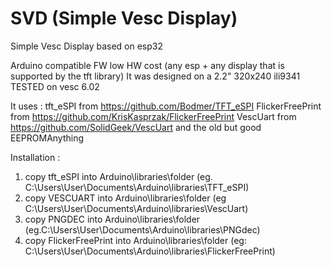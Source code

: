 # SVD (Simple Vesc Display)
Simple Vesc Display based on esp32 

Arduino compatible FW
low HW cost (any esp + any display that is supported by the tft library)
It was designed on a 2.2" 320x240 ili9341
TESTED on vesc 6.02

It uses :
tft_eSPI from https://github.com/Bodmer/TFT_eSPI
FlickerFreePrint from https://github.com/KrisKasprzak/FlickerFreePrint
VescUart from https://github.com/SolidGeek/VescUart
and the old but good EEPROMAnything



Installation : 

1. copy tft_eSPI into Arduino\libraries\folder (eg. C:\Users\User\Documents\Arduino\libraries\TFT_eSPI)
2. copy VESCUART into Arduino\libraries\folder (eg C:\Users\User\Documents\Arduino\libraries\VescUart)
3. copy PNGDEC  into Arduino\libraries\folder (eg.C:\Users\User\Documents\Arduino\libraries\PNGdec)
4. copy FlickerFreePrint into  Arduino\libraries\folder  (eg: C:\Users\User\Documents\Arduino\libraries\FlickerFreePrint)

